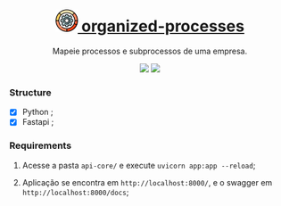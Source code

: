 <h1 align="center">
    <a href="/">
        <img src="./assets/data-processing.svg" alt="organized-processes" width="40" height="40">
            organized-processes
    </a>
</h1>
<p align="center">Mapeie processos e subprocessos de uma empresa.</p>

<p align="center">
    <img src="https://img.shields.io/badge/python-caf0f8?logo=python"/>
    <img src="https://img.shields.io/badge/fastapi-a7c957?logo=fastapi"/>
</p>

### Structure

- [x] Python ;
- [x] Fastapi ;

### Requirements

1. Acesse a pasta `api-core/`  e  execute `uvicorn app:app --reload`;

2. Aplicação se encontra em `http://localhost:8000/`, e o swagger em `http://localhost:8000/docs`;